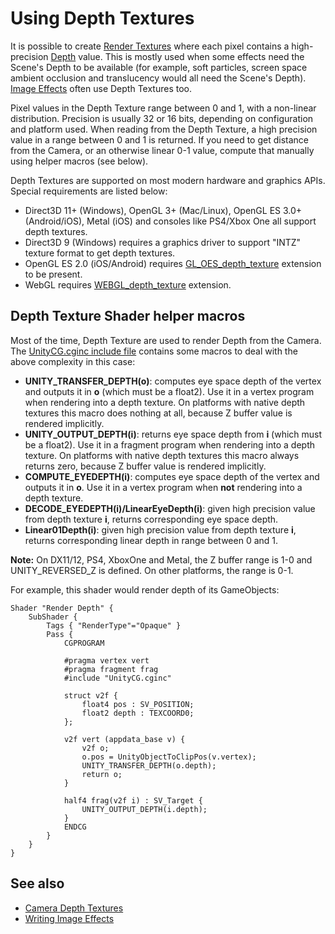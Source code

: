 # Using Depth Textures


It is possible to create [Render Textures](class-RenderTexture) where each pixel contains a high-precision [Depth](ScriptRef:RenderTextureFormat.Depth.html) value. This is mostly used when some effects need the Scene's Depth to be available (for example, soft particles, screen space ambient occlusion and translucency would all need the Scene's Depth). [Image Effects](WritingImageEffects) often use Depth Textures too. 

Pixel values in the Depth Texture range between 0 and 1, with a non-linear distribution. Precision is usually 32 or 16 bits, depending on configuration and platform used. When reading from the Depth Texture, a high precision value in a range between 0 and 1 is returned. If you need to get distance from the Camera, or an otherwise linear 0-1 value, compute that manually using helper macros (see below).

Depth Textures are supported on most modern hardware and graphics APIs. Special requirements are listed below:

* Direct3D 11+ (Windows), OpenGL 3+ (Mac/Linux), OpenGL ES 3.0+ (Android/iOS), Metal (iOS) and consoles like PS4/Xbox One all support depth textures.
* Direct3D 9 (Windows) requires a graphics driver to support "INTZ" texture format to get depth textures.
* OpenGL ES 2.0 (iOS/Android) requires [GL_OES_depth_texture](http://www.khronos.org/registry/gles/extensions/OES/OES_depth_texture.txt) extension to be present.
* WebGL requires [WEBGL_depth_texture](https://www.khronos.org/registry/webgl/extensions/WEBGL_depth_texture) extension.



## Depth Texture Shader helper macros


Most of the time, Depth Texture are used to render Depth from the Camera. The [UnityCG.cginc include file](SL-BuiltinIncludes) contains some macros to deal with the above complexity in this case:

* __UNITY_TRANSFER_DEPTH(o)__: computes eye space depth of the vertex and outputs it in __o__ (which must be a float2). Use it in a vertex program when rendering into a depth texture. On platforms with native depth textures this macro does nothing at all, because Z buffer value is rendered implicitly.
* __UNITY_OUTPUT_DEPTH(i)__: returns eye space depth from __i__ (which must be a float2). Use it in a fragment program when rendering into a depth texture. On platforms with native depth textures this macro always returns zero, because Z buffer value is rendered implicitly.
* __COMPUTE_EYEDEPTH(i)__: computes eye space depth of the vertex and outputs it in __o__. Use it in a vertex program when __not__ rendering into a depth texture.
* __DECODE_EYEDEPTH(i)/LinearEyeDepth(i)__: given high precision value from depth texture __i__, returns corresponding eye space depth.
* __Linear01Depth(i)__: given high precision value from depth texture __i__, returns corresponding linear depth in range between 0 and 1.

__Note:__ On DX11/12, PS4, XboxOne and Metal, the Z buffer range is 1-0 and UNITY_REVERSED_Z is defined. On other platforms, the range is 0-1.

For example, this shader would render depth of its GameObjects:

````
Shader "Render Depth" {
	SubShader {
	    Tags { "RenderType"="Opaque" }
	    Pass {
			CGPROGRAM

			#pragma vertex vert
			#pragma fragment frag
			#include "UnityCG.cginc"

			struct v2f {
			    float4 pos : SV_POSITION;
			    float2 depth : TEXCOORD0;
			};

			v2f vert (appdata_base v) {
			    v2f o;
			    o.pos = UnityObjectToClipPos(v.vertex);
			    UNITY_TRANSFER_DEPTH(o.depth);
			    return o;
			}

			half4 frag(v2f i) : SV_Target {
			    UNITY_OUTPUT_DEPTH(i.depth);
			}
			ENDCG
	    }
	}
}
````

## See also

* [Camera Depth Textures](SL-CameraDepthTexture)
* [Writing Image Effects](WritingImageEffects)